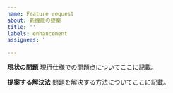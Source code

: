 ```yaml
---
name: Feature request
about: 新機能の提案
title: ''
labels: enhancement
assignees: ''

---
```


**現状の問題**
現行仕様での問題点についてここに記載。

**提案する解決法**
問題を解決する方法についてここに記載。
